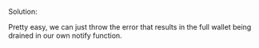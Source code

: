 Solution:

Pretty easy, we can just throw the error that results in the full wallet being drained in our own notify function.